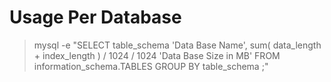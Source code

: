 # Usage Per Database
>    mysql -e "SELECT table_schema 'Data Base Name', sum( data_length + index_length ) / 1024 / 1024 'Data Base Size in MB' FROM information_schema.TABLES GROUP BY table_schema ;"
